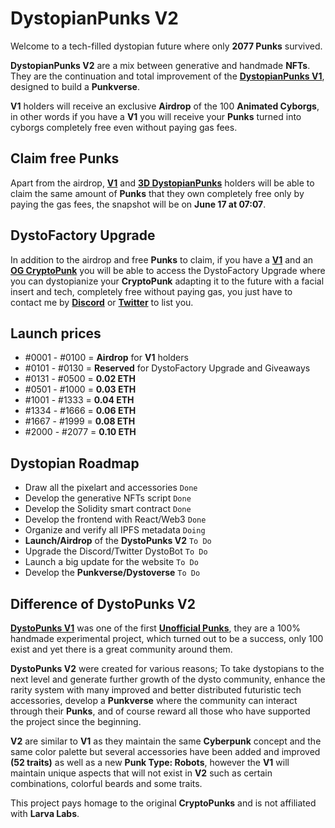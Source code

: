 # DystopianPunks V2

Welcome to a tech-filled dystopian future where only **2077 Punks** survived.

**DystopianPunks V2** are a mix between generative and handmade **NFTs**. They are the continuation and total improvement of the **[DystopianPunks V1](https://opensea.io/collection/dystopianpunks)**, designed to build a **Punkverse**.

**V1** holders will receive an exclusive **Airdrop** of the 100 **Animated Cyborgs**, in other words if you have a **V1** you will receive your **Punks** turned into cyborgs completely free even without paying gas fees.

## Claim free Punks

Apart from the airdrop, **[V1](https://opensea.io/collection/dystopianpunks)** and **[3D DystopianPunks](https://opensea.io/collection/3d-dystopianpunks)** holders will be able to claim the same amount of **Punks** that they own completely free only by paying the gas fees, the snapshot will be on **June 17 at 07:07**.

## DystoFactory Upgrade

In addition to the airdrop and free **Punks** to claim, if you have a **[V1](https://opensea.io/collection/dystopianpunks)** and an **[OG CryptoPunk](https://larvalabs.com/cryptopunks)** you will be able to access the DystoFactory Upgrade where you can dystopianize your **CryptoPunk** adapting it to the future with a facial insert and tech, completely free without paying gas, you just have to contact me by **[Discord](https://discord.com/invite/RMPkyYzZga)** or **[Twitter](https://twitter.com/DystopianPunks)** to list you.

## Launch prices

- #0001 - #0100 = **Airdrop** for **V1** holders
- #0101 - #0130 = **Reserved** for DystoFactory Upgrade and Giveaways
- #0131 - #0500 = **0.02 ETH**
- #0501 - #1000 = **0.03 ETH**
- #1001 - #1333 = **0.04 ETH**
- #1334 - #1666 = **0.06 ETH**
- #1667 - #1999 = **0.08 ETH**
- #2000 - #2077 = **0.10 ETH**

## Dystopian Roadmap

- Draw all the pixelart and accessories `Done`
- Develop the generative NFTs script `Done`
- Develop the Solidity smart contract `Done`
- Develop the frontend with React/Web3 `Done`
- Organize and verify all IPFS metadata `Doing`
- **Launch/Airdrop** of the **DystoPunks V2** `To Do`
- Upgrade the Discord/Twitter DystoBot `To Do`
- Launch a big update for the website `To Do`
- Develop the **Punkverse/Dystoverse** `To Do`

## Difference of DystoPunks V2

**[DystoPunks V1](https://opensea.io/collection/dystopianpunks)** was one of the first **[Unofficial Punks](https://unofficialpunks.com)**, they are a 100% handmade experimental project, which turned out to be a success, only 100 exist and yet there is a great community around them.

**DystoPunks V2** were created for various reasons; To take dystopians to the next level and generate further growth of the dysto community, enhance the rarity system with many improved and better distributed futuristic tech accessories, develop a **Punkverse** where the community can interact through their **Punks**, and of course reward all those who have supported the project since the beginning.

**V2** are similar to **V1** as they maintain the same **Cyberpunk** concept and the same color palette but several accessories have been added and improved **(52 traits)** as well as a new **Punk Type: Robots**, however the **V1** will maintain unique aspects that will not exist in **V2** such as certain combinations, colorful beards and some traits.

This project pays homage to the original **CryptoPunks** and is not affiliated with **Larva Labs**.
